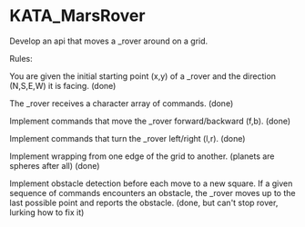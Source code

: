 # KATA_MarsRover

Develop an api that moves a _rover around on a grid.

Rules:

You are given the initial starting point (x,y) of a _rover and the direction (N,S,E,W) it is facing. (done)

The _rover receives a character array of commands. (done)

Implement commands that move the _rover forward/backward (f,b). (done)

Implement commands that turn the _rover left/right (l,r). (done)

Implement wrapping from one edge of the grid to another. (planets are spheres after all) (done)

Implement obstacle detection before each move to a new square. If a given sequence of commands encounters an obstacle, the _rover moves up to the last possible point and reports the obstacle. (done, but can't stop rover, lurking how to fix it)
